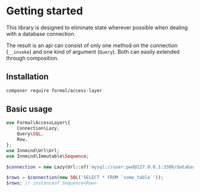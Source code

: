 # Getting started

This library is designed to eliminate state wherever possible when dealing with a database connection.

The result is an api can consist of only one method on the connection (`__invoke`) and one kind of argument (`Query`). Both can easily extended through composition.

## Installation

```sh
composer require formal/access-layer
```

## Basic usage

```php
use Formal\AccessLayer\{
    Connection\Lazy,
    Query\SQL,
    Row,
};
use Innmind\Url\Url;
use Innmind\Immutable\Sequence;

$connection = new Lazy(Url::of('mysql://user:pwd@127.0.0.1:3306/database_name'));

$rows = $connection(new SQL('SELECT * FROM `some_table`'));
$rows; // instanceof Sequence<Row>
```
